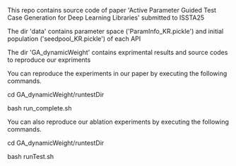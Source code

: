This repo contains source code of paper 'Active Parameter Guided Test Case Generation for Deep Learning Libraries' submitted to ISSTA25

The dir 'data' contains parameter space ('ParamInfo_KR.pickle') and initial population ('seedpool_KR.pickle') of each API 

The dir 'GA_dynamicWeight' contains exprimental results and source codes to reproduce our expriments

You can reproduce the experiments in our paper by executing the following commands.

cd GA_dynamicWeight/runtestDir

bash run_complete.sh

You can also reproduce our ablation experiments by executing the following commands.

cd GA_dynamicWeight/runtestDir

bash runTest.sh